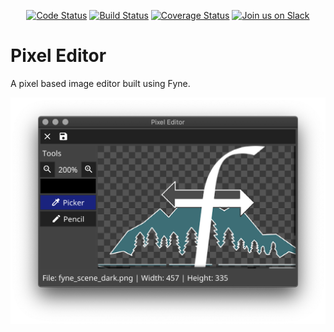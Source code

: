 <p align="center">
  <a href="https://goreportcard.com/report/github.com/fyne-io/pixeledit"><img src="https://goreportcard.com/badge/github.com/fyne-io/pixeledit" alt="Code Status" /></a>
  <a href="https://travis-ci.org/fyne-io/pixeledit"><img src="https://travis-ci.org/fyne-io/pixeledit.svg" alt="Build Status" /></a>
  <a href='https://coveralls.io/github/fyne-io/pixeledit?branch=master'><img src='https://coveralls.io/repos/github/fyne-io/pixeledit/badge.svg?branch=master' alt='Coverage Status' /></a>
  <a href='http://gophers.slack.com/messages/fyne'><img src='https://img.shields.io/badge/join-us%20on%20slack-gray.svg?longCache=true&logo=slack&colorB=blue' alt='Join us on Slack' /></a>
</p>

# Pixel Editor

A pixel based image editor built using Fyne.

<img src="Screenshot.png" width="632" />

